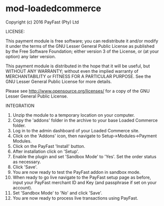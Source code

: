 # mod-loadedcommerce

Copyright (c) 2016 PayFast (Pty) Ltd

LICENSE:

This payment module is free software; you can redistribute it and/or modify it under the terms of the GNU Lesser General Public License as published by the Free Software Foundation; either version 3 of the License, or (at your option) any later version.

This payment module is distributed in the hope that it will be useful, but WITHOUT ANY WARRANTY; without even the implied warranty of MERCHANTABILITY or FITNESS FOR A PARTICULAR PURPOSE. See the GNU Lesser General Public License for more details.

Please see http://www.opensource.org/licenses/ for a copy of the GNU Lesser General Public License.

INTEGRATION
1. Unzip the module to a temporary location on your computer.
2. Copy the 'addons' folder in the archive to your base Loaded Commerce folder.
3. Log in to the admin dashboard of your Loaded Commerce site.
4. Click on the 'Addons' icon, then navigate to Setup->Modules->Payment Modules.
5. Click on the PayFast 'Install' button.
6. After installation click on 'Setup'.
7. Enable the plugin and set 'Sandbox Mode' to 'Yes'. Set the order status as necessary.
8. Click 'Save'.
9. You are now ready to test the PayFast addon in sandbox mode.
10. When ready to go live navigate to the PayFast setup page as before, input your PayFast merchant ID and Key (and passphrase if set on your account).
11. Set 'Sandbox Mode' to 'No' and click 'Save'.
12. You are now ready to process live transactions using PayFast.